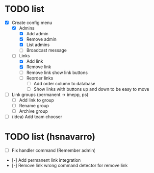 # TODO list

- [x] Create config menu
  - [x] Admins
    - [x] Add admin
    - [x] Remove admin
    - [x] List admins
    - [ ] Broadcast message
  - [ ] Links
    - [x] Add link
    - [x] Remove link
    - [ ] Remove link show link buttons
    - [ ] Reorder links
      - [ ] Add order column to database
      - [ ] Show links with buttons up and down to be easy to move
- [ ] Link groups (permanent -> imepp, ps)
  - [ ] Add link to group
  - [ ] Rename group
  - [ ] Archive group
- [ ] (idea) Add team chooser

# TODO list (hsnavarro)
- [ ] Fix handler command (Remember admin)
- [-] Add permanent link integration
- [-] Remove link wrong command detector for remove link

